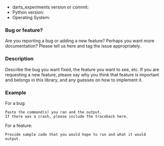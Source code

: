 * darts_experiments version or commit:
* Python version:
* Operating System:

### Bug or feature?

Are you reporting a bug or adding a new feature? Perhaps you want more documentation? 
Please tell us here and tag the issue appropriately.

### Description

Describe the bug you want fixed, the feature you want to see, etc. 
If you are requesting a new feature, please say why you think that feature is important and belongs in this library, and any guesses on how to implement it.

### Example

For a bug:
```
Paste the command(s) you ran and the output.
If there was a crash, please include the traceback here.
```

For a feature:
```
Provide sample code that you would hope to run and what it would output.
```
